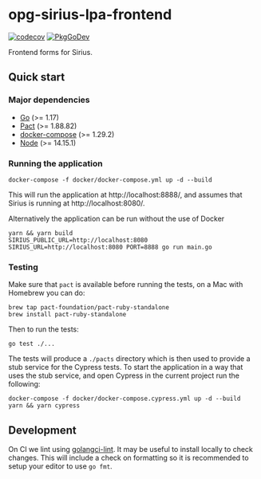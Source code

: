 # opg-sirius-lpa-frontend

[![codecov](https://codecov.io/gh/ministryofjustice/opg-sirius-lpa-frontend/branch/main/graph/badge.svg?token=BFGR5FBQ0T)](https://codecov.io/gh/ministryofjustice/opg-sirius-lpa-frontend)
[![PkgGoDev](https://pkg.go.dev/badge/github.com/ministryofjustice/opg-sirius-lpa-frontend)](https://pkg.go.dev/github.com/ministryofjustice/opg-sirius-lpa-frontend)

Frontend forms for Sirius.

## Quick start

### Major dependencies

- [Go](https://golang.org/) (>= 1.17)
- [Pact](https://github.com/pact-foundation/pact-ruby-standalone) (>= 1.88.82)
- [docker-compose](https://docs.docker.com/compose/install/) (>= 1.29.2)
- [Node](https://nodejs.org/en/) (>= 14.15.1)

### Running the application

```
docker-compose -f docker/docker-compose.yml up -d --build
```

This will run the application at http://localhost:8888/, and assumes that Sirius
is running at http://localhost:8080/.

Alternatively the application can be run without the use of Docker

```
yarn && yarn build
SIRIUS_PUBLIC_URL=http://localhost:8080 SIRIUS_URL=http://localhost:8080 PORT=8888 go run main.go
```

### Testing

Make sure that `pact` is available before running the tests, on a Mac with Homebrew you can do:

```
brew tap pact-foundation/pact-ruby-standalone
brew install pact-ruby-standalone
```

Then to run the tests:

```
go test ./...
```

The tests will produce a `./pacts` directory which is then used to provide a
stub service for the Cypress tests. To start the application in a way that uses
the stub service, and open Cypress in the current project run the following:

```
docker-compose -f docker/docker-compose.cypress.yml up -d --build
yarn && yarn cypress
```

## Development

On CI we lint using [golangci-lint](https://golangci-lint.run/). It may be
useful to install locally to check changes. This will include a check on
formatting so it is recommended to setup your editor to use `go fmt`.
